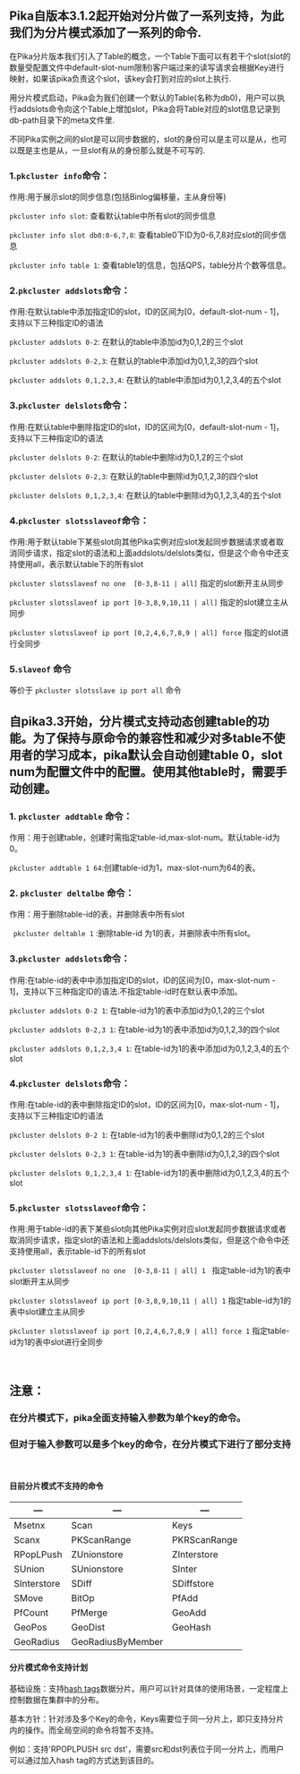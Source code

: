 ## Pika自版本3.1.2起开始对分片做了一系列支持，为此我们为分片模式添加了一系列的命令.

在Pika分片版本我们引入了Table的概念，一个Table下面可以有若干个slot(slot的数量受配置文件中default-slot-num限制)客户端过来的读写请求会根据Key进行映射，如果该pika负责这个slot，该key会打到对应的slot上执行.

用分片模式启动，Pika会为我们创建一个默认的Table(名称为db0)，用户可以执行addslots命令向这个Table上增加slot，Pika会将Table对应的slot信息记录到db-path目录下的meta文件里.

不同Pika实例之间的slot是可以同步数据的，slot的身份可以是主可以是从，也可以既是主也是从，一旦slot有从的身份那么就是不可写的.

### 1.`pkcluster info`命令：
作用:用于展示slot的同步信息(包括Binlog偏移量，主从身份等)

`pkcluster info slot`: 查看默认table中所有slot的同步信息

`pkcluster info slot db0:0-6,7,8`: 查看table0下ID为0-6,7,8对应slot的同步信息

`pkcluster info table 1`: 查看table1的信息，包括QPS，table分片个数等信息。


### 2.`pkcluster addslots`命令：

作用:在默认table中添加指定ID的slot，ID的区间为[0，default-slot-num - 1]，支持以下三种指定ID的语法

`pkcluster addslots 0-2`: 在默认的table中添加id为0,1,2的三个slot

`pkcluster addslots 0-2,3`: 在默认的table中添加id为0,1,2,3的四个slot

`pkcluster addslots 0,1,2,3,4`: 在默认的table中添加id为0,1,2,3,4的五个slot


### 3.`pkcluster delslots`命令：

作用:在默认table中删除指定ID的slot，ID的区间为[0，default-slot-num - 1]，支持以下三种指定ID的语法

`pkcluster delslots 0-2`: 在默认的table中删除id为0,1,2的三个slot

`pkcluster delslots 0-2,3`: 在默认的table中删除id为0,1,2,3的四个slot

`pkcluster delslots 0,1,2,3,4`: 在默认的table中删除id为0,1,2,3,4的五个slot


### 4.`pkcluster slotsslaveof`命令：

作用:用于默认table下某些slot向其他Pika实例对应slot发起同步数据请求或者取消同步请求，指定slot的语法和上面addslots/delslots类似，但是这个命令中还支持使用all，表示默认table下的所有slot

`pkcluster slotsslaveof no one  [0-3,8-11 | all]` 指定的slot断开主从同步

`pkcluster slotsslaveof ip port [0-3,8,9,10,11 | all]` 指定的slot建立主从同步

`pkcluster slotsslaveof ip port [0,2,4,6,7,8,9 | all] force` 指定的slot进行全同步

### 5.`slaveof` 命令

等价于 `pkcluster slotsslave ip port all` 命令

## 自pika3.3开始，分片模式支持动态创建table的功能。为了保持与原命令的兼容性和减少对多table不使用者的学习成本，pika默认会自动创建table 0，slot num为配置文件中的配置。使用其他table时，需要手动创建。
### 1. `pkcluster addtable` 命令：

作用：用于创建table，创建时需指定table-id,max-slot-num。默认table-id为0。

`pkcluster addtable 1 64`:创建table-id为1，max-slot-num为64的表。

### 2. `pkcluster deltalbe` 命令：

作用：用于删除table-id的表，并删除表中所有slot

` pkcluster deltable 1` :删除table-id 为1的表，并删除表中所有slot。

### 3.`pkcluster addslots`命令：

作用:在table-id的表中中添加指定ID的slot，ID的区间为[0，max-slot-num - 1]，支持以下三种指定ID的语法.不指定table-id时在默认表中添加。

`pkcluster addslots 0-2 1`: 在table-id为1的表中添加id为0,1,2的三个slot

`pkcluster addslots 0-2,3 1`: 在table-id为1的表中添加id为0,1,2,3的四个slot

`pkcluster addslots 0,1,2,3,4 1`: 在table-id为1的表中添加id为0,1,2,3,4的五个slot

### 4.`pkcluster delslots`命令：

作用:在table-id的表中删除指定ID的slot，ID的区间为[0，max-slot-num - 1]，支持以下三种指定ID的语法

`pkcluster delslots 0-2 1`: 在table-id为1的表中删除id为0,1,2的三个slot

`pkcluster delslots 0-2,3 1`: 在table-id为1的表中删除id为0,1,2,3的四个slot

`pkcluster delslots 0,1,2,3,4 1`: 在table-id为1的表中删除id为0,1,2,3,4的五个slot

### 5.`pkcluster slotsslaveof`命令：

作用:用于table-id的表下某些slot向其他Pika实例对应slot发起同步数据请求或者取消同步请求，指定slot的语法和上面addslots/delslots类似，但是这个命令中还支持使用all，表示table-id下的所有slot

`pkcluster slotsslaveof no one  [0-3,8-11 | all] 1 ` 指定table-id为1的表中slot断开主从同步

`pkcluster slotsslaveof ip port [0-3,8,9,10,11 | all] 1` 指定table-id为1的表中slot建立主从同步

`pkcluster slotsslaveof ip port [0,2,4,6,7,8,9 | all] force 1` 指定table-id为1的表中slot进行全同步


<br/>

## 注意：
### 在分片模式下，pika全面支持输入参数为单个key的命令。
### 但对于输入参数可以是多个key的命令，在分片模式下进行了部分支持
<br/>

#### 目前分片模式不支持的命令

| —           | —                 | —            |
| ----------- | ----------------- | ------------ |
| Msetnx      | Scan              | Keys         |
| Scanx       | PKScanRange       | PKRScanRange |
| RPopLPush   | ZUnionstore       | ZInterstore  |
| SUnion      | SUnionstore       | SInter       |
| SInterstore | SDiff             | SDiffstore   |
| SMove       | BitOp             | PfAdd        |
| PfCount     | PfMerge           | GeoAdd       |
| GeoPos      | GeoDist           | GeoHash      |
| GeoRadius   | GeoRadiusByMember |              |

#### 分片模式命令支持计划
基础设施：支持[hash tags](https://redis.io/topics/cluster-spec)数据分片。用户可以针对具体的使用场景，一定程度上控制数据在集群中的分布。

基本方针：针对涉及多个Key的命令，Keys需要位于同一分片上，即只支持分片内的操作。而全局空间的命令将暂不支持。

例如：支持'RPOPLPUSH src dst'，需要src和dst列表位于同一分片上，而用户可以通过加入hash tag的方式达到该目的。
